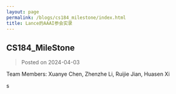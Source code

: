 ```yaml
---
layout: page
permalink: /blogs/cs184_milestone/index.html
title: Lance的AAAI参会实录
---
```


## CS184_MileStone

> Posted on 2024-04-03

Team Members: Xuanye Chen, Zhenzhe Li, Ruijie Jian, Huasen Xi

s
